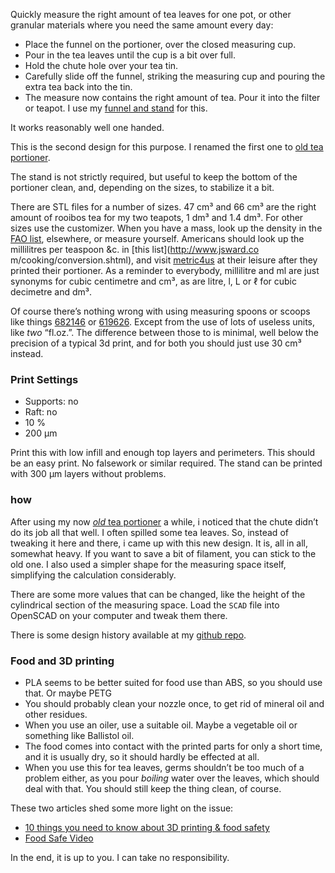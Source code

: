 Quickly measure the right amount of tea leaves for one pot, or other granular materials where you need the same amount every day:

* Place the funnel on the portioner, over the closed measuring cup.
* Pour in the tea leaves until the cup is a bit over full.
* Hold the chute hole over your tea tin.
* Carefully slide off the funnel, striking the measuring cup and pouring the extra tea back into the tin.
* The measure now contains the right amount of tea. Pour it into the filter or teapot. I use my [funnel and stand](https://www.thingiverse.com/thing:2144990) for this.

It works reasonably well one handed.

This is the second design for this purpose. I renamed the first one to [old tea portioner](https://www.thingiverse.com/thing:2183718).

The stand is not strictly required, but useful to keep the bottom of the portioner clean, and, depending on the sizes, to stabilize it a bit.

There are  STL files for a number of sizes. 47 cm³ and 66 cm³ are the right amount of rooibos tea for my two teapots, 1 dm³ and 1.4 dm³. For other sizes use the customizer.  When you have a mass, look up the density in the [FAO list](http://www.fao.org/docrep/017/ap815e/ap815e.pdf), elsewhere, or measure yourself. Americans should look up the millilitres per teaspoon &c. in [this list](http://www.jsward.co m/cooking/conversion.shtml), and visit [metric4us](http://metric4us.com/) at their leisure after they printed their portioner.
As a reminder to everybody, millilitre and ml are just synonyms for cubic centimetre and cm³, as are litre, l, L or ℓ for cubic decimetre and dm³.

Of course there’s nothing wrong with using measuring spoons or scoops like things [682146](https://www.thingiverse.com/thing:682146) or [619626](https://www.thingiverse.com/thing:619626). Except from the use of lots of useless units, like *two* “fl.oz.”. The difference between those to is minimal, well below the precision of a typical 3d print, and for both you should just use 30 cm³ instead.


### Print Settings

* Supports: no
* Raft: no
* 10 %
* 200 µm

Print this with low infill and enough top layers and perimeters.
This should be an easy print. No falsework or similar required. The stand can be printed with 300 µm layers without problems.

### how

After using my now [*old* tea portioner](https://www.thingiverse.com/thing:2183718) a while, i noticed that the chute didn’t do its job all that well. I often spilled some tea leaves. So, instead of tweaking it here and there, i came up with this new design. It is, all in all, somewhat heavy. If you want to save a bit of filament, you can stick to the old one. I also used a simpler shape for the measuring space itself, simplifying the calculation considerably.

There are some more values that can be changed, like the height of the cylindrical section of the measuring space. Load the `SCAD` file into OpenSCAD on your computer and tweak them there.

There is some design history available at my [github repo](https://github.com/ospalh/3d-printing/tree/develop/tea-portioner).


### Food and 3D printing

* PLA seems to be better suited for food use than ABS, so you should use that. Or maybe PETG
* You should probably clean your nozzle once, to get rid of mineral oil and other residues.
* When you use an oiler, use a suitable oil. Maybe a vegetable oil or something like Ballistol oil.
* The food comes into contact with the printed parts for only a short time, and it is usually dry, so it should hardly be effected at all.
* When you use this for tea leaves, germs shouldn’t be too much of a problem either, as you pour *boiling* water over the leaves, which should deal with that. You should still keep the thing clean, of course.

These two articles shed some more light on the issue:
* [10 things you need to know about 3D printing & food safety](https://pinshape.com/blog/3d-printing-food-safe/)
* [Food Safe Video](https://joes3dworkbench.blogspot.de/2015/07/food-safe-video.html)

In the end, it is up to you. I can take no responsibility.
